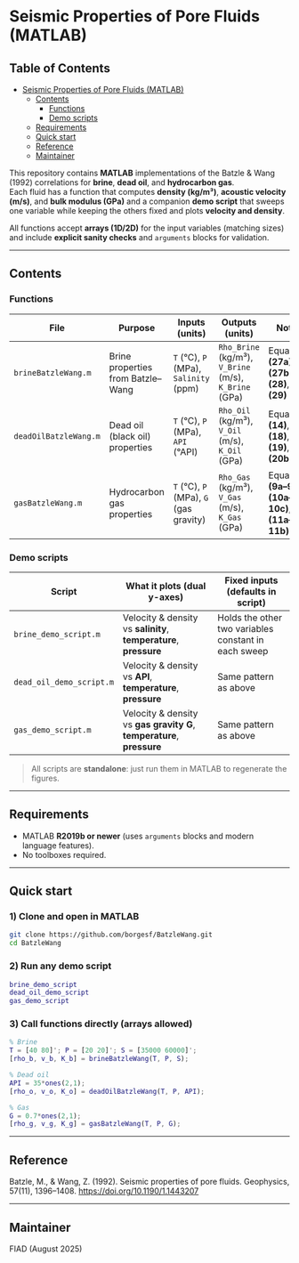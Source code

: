 # Seismic Properties of Pore Fluids (MATLAB)

## Table of Contents
- [Seismic Properties of Pore Fluids (MATLAB)](#seismic-properties-of-pore-fluids-matlab)
  - [Contents](#contents)
    - [Functions](#functions)
    - [Demo scripts](#demo-scripts)
  - [Requirements](#requirements)
  - [Quick start](#quick-start)
  - [Reference](#reference)
  - [Maintainer](#maintainer)

This repository contains **MATLAB** implementations of the Batzle & Wang (1992) correlations for **brine**, **dead oil**, and **hydrocarbon gas**.  
Each fluid has a function that computes **density (kg/m³)**, **acoustic velocity (m/s)**, and **bulk modulus (GPa)** and a companion **demo script** that sweeps one variable while keeping the others fixed and plots **velocity and density**.

All functions accept **arrays (1D/2D)** for the input variables (matching sizes) and include **explicit sanity checks** and `arguments` blocks for validation.

---

## Contents

### Functions
| File | Purpose | Inputs (units) | Outputs (units) | Notes |
|---|---|---|---|---|
| `brineBatzleWang.m` | Brine properties from Batzle–Wang | `T` (°C), `P` (MPa), `Salinity` (ppm) | `Rho_Brine` (kg/m³), `V_Brine` (m/s), `K_Brine` (GPa) | Equations **(27a)**, **(27b)**, **(28)**, **(29)** |
| `deadOilBatzleWang.m` | Dead oil (black oil) properties | `T` (°C), `P` (MPa), `API` (°API) | `Rho_Oil` (kg/m³), `V_Oil` (m/s), `K_Oil` (GPa) | Equations **(14)**, **(18)**, **(19)**, **(20b)** |
| `gasBatzleWang.m` | Hydrocarbon gas properties | `T` (°C), `P` (MPa), `G` (gas gravity) | `Rho_Gas` (kg/m³), `V_Gas` (m/s), `K_Gas` (GPa) | Equations **(9a–9b)**, **(10a–10c)**, **(11a–11b)** |

### Demo scripts
| Script | What it plots (dual y-axes) | Fixed inputs (defaults in script) |
|---|---|---|
| `brine_demo_script.m` | Velocity & density vs **salinity**, **temperature**, **pressure** | Holds the other two variables constant in each sweep |
| `dead_oil_demo_script.m` | Velocity & density vs **API**, **temperature**, **pressure** | Same pattern as above |
| `gas_demo_script.m` | Velocity & density vs **gas gravity G**, **temperature**, **pressure** | Same pattern as above |

> All scripts are **standalone**: just run them in MATLAB to regenerate the figures.

---

## Requirements

- MATLAB **R2019b or newer** (uses `arguments` blocks and modern language features).
- No toolboxes required.

---

## Quick start

### 1) Clone and open in MATLAB
```bash
git clone https://github.com/borgesf/BatzleWang.git
cd BatzleWang
```

### 2) Run any demo script
```matlab
brine_demo_script
dead_oil_demo_script
gas_demo_script
```

### 3) Call functions directly (arrays allowed)
```matlab
% Brine
T = [40 80]'; P = [20 20]'; S = [35000 60000]';
[rho_b, v_b, K_b] = brineBatzleWang(T, P, S);

% Dead oil
API = 35*ones(2,1);
[rho_o, v_o, K_o] = deadOilBatzleWang(T, P, API);

% Gas
G = 0.7*ones(2,1);
[rho_g, v_g, K_g] = gasBatzleWang(T, P, G);
```

---

## Reference

Batzle, M., & Wang, Z. (1992). Seismic properties of pore fluids. Geophysics, 57(11), 1396–1408. https://doi.org/10.1190/1.1443207

---

## Maintainer

FIAD (August 2025)

